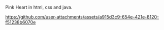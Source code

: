 Pink Heart in html, css and java.

https://github.com/user-attachments/assets/a915d3c9-654e-421e-8120-f51238b6070e
